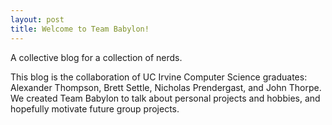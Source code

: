 ```yaml
---
layout: post
title: Welcome to Team Babylon!
---
```



<div class="message">
  A collective blog for a collection of nerds.
</div>

This blog is the collaboration of UC Irvine Computer Science graduates: Alexander Thompson, Brett Settle, Nicholas Prendergast, and John Thorpe.
We created Team Babylon to talk about personal projects and hobbies, and hopefully motivate future group projects.
